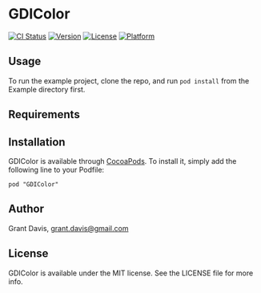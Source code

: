# GDIColor

[![CI Status](http://img.shields.io/travis/gdavis/GDIColor.svg?style=flat)](https://travis-ci.org/gdavis/GDIColor)
[![Version](https://img.shields.io/cocoapods/v/GDIColor.svg?style=flat)](http://cocoadocs.org/docsets/GDIColor)
[![License](https://img.shields.io/cocoapods/l/GDIColor.svg?style=flat)](http://cocoadocs.org/docsets/GDIColor)
[![Platform](https://img.shields.io/cocoapods/p/GDIColor.svg?style=flat)](http://cocoadocs.org/docsets/GDIColor)

## Usage

To run the example project, clone the repo, and run `pod install` from the Example directory first.

## Requirements

## Installation

GDIColor is available through [CocoaPods](http://cocoapods.org). To install
it, simply add the following line to your Podfile:

    pod "GDIColor"

## Author

Grant Davis, grant.davis@gmail.com

## License

GDIColor is available under the MIT license. See the LICENSE file for more info.

